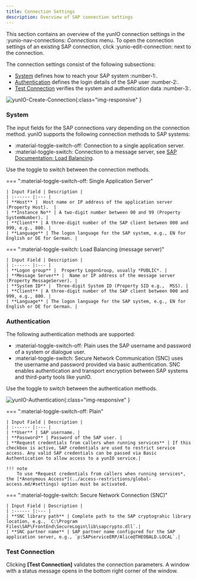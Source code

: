 ```yaml
---
title: Connection Settings
description: Overview of SAP connection settings
---
```


This section contains an overview of the yunIO connection settings in the :yunio-nav-connections: *Connections* menu. 
To open the connection settings of an existing SAP connection, click :yunio-edit-connection: next to the connection.

The connection settings consist of the following subsections:

- [System](#system) defines how to reach your SAP system :number-1:.
- [Authentication](#authentication) defines the login details of the SAP user :number-2:.
- [Test Connection](#test-the-sap-connection) verifies the system and authentication data :number-3:.

![yunIO-Create-Connection](../../assets/images/yunio/yunio-connections.png){:class="img-responsive" }

### System

The input fields for the SAP connections vary depending on the connection method. 
yunIO supports the following connection methods to SAP systems:

- :material-toggle-switch-off: Connection to a single application server.
- :material-toggle-switch: Connection to a message server, see [SAP Documentation: Load Balancing](https://help.sap.com/saphelp_nwpi711/helpdata/en/c4/3a644c505211d189550000e829fbbd/content.htm?no_cache=true).

Use the toggle to switch between the connection methods.

=== ":material-toggle-switch-off: Single Application Server"

	| Input Field | Description |
	| :------ |:--- | 
	| **Host** |  Host name or IP address of the application server (Property Host).  | 
	| **Instance No** | A two-digit number between 00 and 99 (Property SystemNumber). | 
	| **Client** | A three-digit number of the SAP client between 000 and 999, e.g., 800. | 
	| **Language** | The logon language for the SAP system, e.g., EN for English or DE for German. | 

=== ":material-toggle-switch: Load Balancing (message server)"

	| Input Field | Description |
	| :------ |:--- | 
	| **Logon group** |  Property LogonGroup, usually *PUBLIC*. | 
	| **Message Server** |  Name or IP address of the message server (Property MessageServer). | 
	| **System ID** |  Three-digit System ID (Property SID e.g.,  MSS). | 
	| **Client** | A three-digit number of the SAP client between 000 and 999, e.g., 800. | 
	| **Language** | The logon language for the SAP system, e.g., EN for English or DE for German. | 



### Authentication

The following authentication methods are supported:
- :material-toggle-switch-off: Plain uses the SAP username and password of a system or dialogue user.
- :material-toggle-switch: Secure Network Communication (SNC) uses the username and password provided via basic authentication.
SNC enables authentication and transport encryption between SAP systems and third-party tools like yunIO.

Use the toggle to switch between the authentication methods.

![yunIO-Authentication](../../assets/images/yunio/yunio-authentication.png){:class="img-responsive" }

=== ":material-toggle-switch-off: Plain"

	| Input Field | Description |
	| :------ |:--- | 
	| **User** | SAP username. | 
	| **Password** | Password of the SAP user. | 
	| **Request credentials from callers when running services** | If this checkbox is active, SAP credentials are used to restrict service access. Any valid SAP credentials can be passed via Basic Authentication to allow access to a yunIO service.|

	!!! note
		To use *Request credentials from callers when running services*, the [*Anonymous Access*](../access-restrictions/global-access.md/#settings) option must be activated.

=== ":material-toggle-switch: Secure Network Connection (SNC)"

	| Input Field | Description |
	| :------ |:--- | 
	| **SNC library path** | Complete path to the SAP cryptograhic library location, e.g., `C:\Program Files\SAP\FrontEnd\SecureLogin\lib\sapcrypto.dll`.|
	| **SNC partner name** | SAP partner name configured for the SAP application server, e.g., `p:SAPserviceERP/Alice@THEOBALD.LOCAL`.|



### Test Connection

Clicking **[Test Connection]** validates the connection parameters. 
A window with a status message opens in the bottom right corner of the window.
